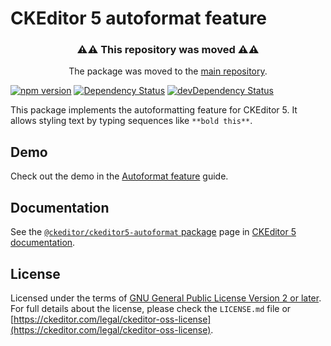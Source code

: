 CKEditor 5 autoformat feature
========================================

<h3 align=center>⚠⚠ This repository was moved ⚠⚠</h3>

<p align=center>The package was moved to the <a href="https://github.com/ckeditor/ckeditor5/tree/master/packages">main repository</a>.</p>

[![npm version](https://badge.fury.io/js/%40ckeditor%2Fckeditor5-autoformat.svg)](https://www.npmjs.com/package/@ckeditor/ckeditor5-autoformat)
[![Dependency Status](https://david-dm.org/ckeditor/ckeditor5-autoformat/status.svg)](https://david-dm.org/ckeditor/ckeditor5-autoformat)
[![devDependency Status](https://david-dm.org/ckeditor/ckeditor5-autoformat/dev-status.svg)](https://david-dm.org/ckeditor/ckeditor5-autoformat?type=dev)

This package implements the autoformatting feature for CKEditor 5. It allows styling text by typing sequences like `**bold this**`.

## Demo

Check out the demo in the [Autoformat feature](https://ckeditor.com/docs/ckeditor5/latest/features/autoformat.html) guide.

## Documentation

See the [`@ckeditor/ckeditor5-autoformat` package](https://ckeditor.com/docs/ckeditor5/latest/api/autoformat.html) page in [CKEditor 5 documentation](https://ckeditor.com/docs/ckeditor5/latest/).

## License

Licensed under the terms of [GNU General Public License Version 2 or later](http://www.gnu.org/licenses/gpl.html). For full details about the license, please check the `LICENSE.md` file or [https://ckeditor.com/legal/ckeditor-oss-license](https://ckeditor.com/legal/ckeditor-oss-license).
